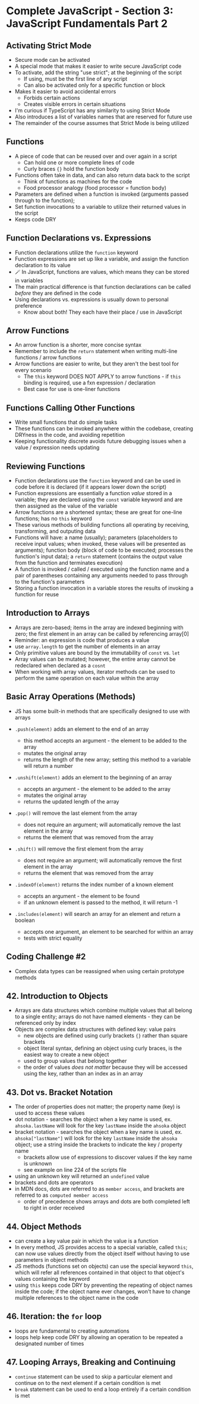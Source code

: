 # Complete JavaScript - Section 3: JavaScript Fundamentals Part 2

## Activating Strict Mode
* Secure mode can be activated
* A special mode that makes it easier to write secure JavaScript code
* To activate, add the string "use strict"; at the beginning of the script
  * If using, must be the first line of any script
  * Can also be activated only for a specific function or block
* Makes it easier to avoid accidental errors
  * Forbids certain actions
  * Creates visible errors in certain situations
* I'm curious if TypeScript has any similarity to using Strict Mode
* Also introduces a list of variables names that are reserved for future use
* The remainder of the course assumes that Strict Mode is being utilized

## Functions
* A piece of code that can be reused over and over again in a script
  * Can hold one or more complete lines of code
  * Curly braces `{}` hold the function body
* Functions often take in data, and can also return data back to the script
  * Think of functions as machines for the code
  * Food processor analogy (food processor = function body)
* Parameters are defined when a function is invoked (arguments passed through to the function);
* Set function invocations to a variable to utilize their returned values in the script
* Keeps code DRY

## Function Declarations vs. Expressions
* Function declarations utilize the `function` keyword
* Function expressions are set up like a variable, and assign the function declaration to its value
* 🪄 In JavaScript, functions are values, which means they can be stored in variables
* The main practical difference is that function declarations can be called *before* they are defined in the code
* Using declarations vs. expressions is usually down to personal preference
  * Know about both! They each have their place / use in JavaScript

## Arrow Functions
* An arrow function is a shorter, more concise syntax
* Remember to include the `return` statement when writing multi-line functions / arrow functions
* Arrow functions are easier to write, but they aren't the best tool for every scenario
  * The `this` keyword DOES NOT APPLY to arrow functions - if `this` binding is required, use a fxn expression / declaration
  * Best case for use is one-liner functions

## Functions Calling Other Functions
* Write small functions that do simple tasks
* These functions can be invoked anywhere within the codebase, creating DRYness in the code, and avoiding repetition
* Keeping functionality discrete avoids future debugging issues when a value / expression needs updating

## Reviewing Functions
* Function declarations use the `function` keyword and can be used in code before it is declared (if it appears lower down the script)
* Function expressions are essentially a function *value* stored in a variable; they are declared using the `const` variable keyword and are then assigned as the value of the variable
* Arrow functions are a shortened syntax; these are great for one-line functions; has no `this` keyword
* These various methods of building functions all operating by receiving, transforming, and outputing data
* Functions will have: a name (usually); parameters (placeholders to receive input values; when invoked, these values will be presented as arguments); function body (block of code to be executed; processes the function's input data); a `return` statement (contains the output value from the function and terminates execution)
* A function is invoked / called / executed using the function name and a pair of parentheses containing any arguments needed to pass through to the function's parameters
* Storing a function invocation in a variable stores the results of invoking a function for reuse

## Introduction to Arrays
* Arrays are zero-based; items in the array are indexed beginning with zero; the first element in an array can be called by referencing array[0]
* Reminder: an expression is code that produces a value
* use `array.length` to get the number of elements in an array
* Only primitive values are bound by the immutability of `const` vs. `let`
* Array values can be mutated; however, the entire array cannot be redeclared when declared as a `cosnt`
* When working with array values, iterator methods can be used to perform the same operation on each value within the array

## Basic Array Operations (Methods)
* JS has some built-in methods that are specifically designed to use with arrays
* `.push(element)` adds an element to the end of an array
  * this method accepts an argument - the element to be added to the array
  * mutates the original array
  * returns the length of the new array; setting this method to a variable will return a number

* `.unshift(element)` adds an element to the beginning of an array
  * accepts an argument - the element to be added to the array
  * mutates the original array
  * returns the updated length of the array

* `.pop()` will remove the last element from the array
  * does not require an argument; will automatically remove the last element in the array
  * returns the element that was removed from the array

* `.shift()` will remove the first element from the array
  * does not require an argument; will automatically remove the first element in the array
  * returns the element that was removed from the array

* `.indexOf(element)` returns the index number of a known element
  * accepts an argument - the element to be found
  * if an unknown element is passed to the method, it will return -1

* `.includes(element)` will search an array for an element and return a boolean
  * accepts one argument, an element to be searched for within an array
  * tests with strict equality

## Coding Challenge #2
* Complex data types can be reassigned when using certain prototype methods

## 42. Introduction to Objects
* Arrays are data structures which combine multiple values that all belong to a single entity; arrays do not have named elements - they can be referenced only by index
* Objects are complex data structures with defined key: value pairs
  * new objects are defined using curly brackets `{}` rather than square brackets
  * object literal syntax, defining an object using curly braces, is the easiest way to create a new object
  * used to group values that belong together
  * the order of values *does not matter* because they will be accessed using the key, rather than an index as in an array

## 43. Dot vs. Bracket Notation
* The order of properties does not matter; the property name (key) is used to access these values
* dot notation - searches the object when a key name is used, ex. `ahsoka.lastName` will look for the key `lastName` inside the `ahsoka` object
* bracket notation - searches the object when a key name is used, ex. `ahsoka["lastName"]` will look for the key `lastName` inside the `ahsoka` object; use a string inside the brackets to indicate the key / property name
  * brackets allow use of expressions to discover values if the key name is unknown
  * see example on line 224 of the scripts file
* using an unknown key will returned an `undefined` value
* brackets and dots are operators
* in MDN docs, dots are referred to as `member access`, and brackets are referred to as `computed member access`
  * order of precedence shows arrays and dots are both completed left to right in order received 

## 44. Object Methods
* can create a key value pair in which the value is a function
* In every method, JS provides access to a special variable, called `this`; can now use values directly from the object itself without having to use parameters in object methods
* JS methods (functions set on objects) can use the special keyword `this`, which will refer all references contained in that object to that object's values containing the keyword
* using `this` keeps code DRY by preventing the repeating of object names inside the code; if the object name ever changes, won't have to change multiple references to the object name in the code

## 46. Iteration: the `for` loop
* loops are fundamental to creating automations
* loops help keep code DRY by allowing an operation to be repeated a designated number of times

## 47. Looping Arrays, Breaking and Continuing
* `continue` statement can be used to skip a particular element and continue on to the next element if a certain condition is met
* `break` statement can be used to end a loop entirely if a certain condition is met